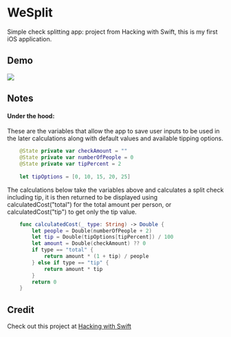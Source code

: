 # WeSplit
Simple check splitting app: project from Hacking with Swift, this is my first iOS application.

## Demo
<img src="https://dendev.net/Demos/WeSplit2.gif"/>

## Notes
#### Under the hood:
These are the variables that allow the app to save user inputs to be used in the later calculations along with default values and available tipping options.
```swift
    @State private var checkAmount = ""
    @State private var numberOfPeople = 0
    @State private var tipPercent = 2
    
    let tipOptions = [0, 10, 15, 20, 25]

```
The calculations below take the variables above and calculates a split check including tip, 
it is then returned to be displayed using calculatedCost("total") for the total amount per person, or
calculatedCost("tip") to get only the tip value. 

```swift
    func calculatedCost(_ type: String) -> Double {
        let people = Double(numberOfPeople + 2)
        let tip = Double(tipOptions[tipPercent]) / 100
        let amount = Double(checkAmount) ?? 0
        if type == "total" {
            return amount * (1 + tip) / people
        } else if type == "tip" {
            return amount * tip
        }
        return 0
    }
```

## Credit
Check out this project at [Hacking with Swift](https://www.hackingwithswift.com/100/swiftui)
